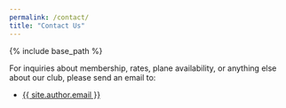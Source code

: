 ```yaml
---
permalink: /contact/
title: "Contact Us"
---
```


{% include base_path %}

For inquiries about membership, rates, plane availability, or anything else about our club, please send an email to:

<ul>
    <li><a href="mailto:{{ site.author.email }}">{{ site.author.email }}</a></li>
</ul>
